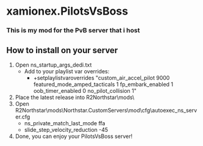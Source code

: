 # xamionex.PilotsVsBoss

### This is my mod for the PvB server that i host
## How to install on your server
1. Open ns_startup_args_dedi.txt
   - Add to your playlist var overrides:
     - +setplaylistvaroverrides "custom_air_accel_pilot 9000 featured_mode_amped_tacticals 1 fp_embark_enabled 1 oob_timer_enabled 0 no_pilot_collision 1"
2. Place the latest release into R2Northstar\mods\
3. Open R2Northstar\mods\Northstar.CustomServers\mod\cfg\autoexec_ns_server.cfg
   - ns_private_match_last_mode ffa
   - slide_step_velocity_reduction -45
4. Done, you can enjoy your PilotsVsBoss server!